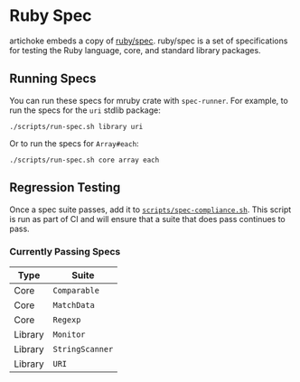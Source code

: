 # Ruby Spec

artichoke embeds a copy of [ruby/spec](/spec-runner/vendor/spec). ruby/spec is a
set of specifications for testing the Ruby language, core, and standard library
packages.

## Running Specs

You can run these specs for mruby crate with `spec-runner`. For example, to run
the specs for the `uri` stdlib package:

```shell
./scripts/run-spec.sh library uri
```

Or to run the specs for `Array#each`:

```shell
./scripts/run-spec.sh core array each
```

## Regression Testing

Once a spec suite passes, add it to
[`scripts/spec-compliance.sh`](/scripts/spec-compliance.sh). This script is run
as part of CI and will ensure that a suite that does pass continues to pass.

### Currently Passing Specs

| Type    | Suite           |
| ------- | --------------- |
| Core    | `Comparable`    |
| Core    | `MatchData`     |
| Core    | `Regexp`        |
| Library | `Monitor`       |
| Library | `StringScanner` |
| Library | `URI`           |
